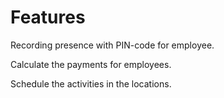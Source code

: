# Features #

Recording presence with PIN-code for employee.

Calculate the payments for employees.

Schedule the activities in the locations.